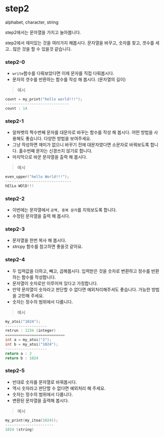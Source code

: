 # step2
alphabet, character, string

step2에서는 문자열을 가지고 놀아봅니다. 

step2에서 재미있는 것을 여러가지 해봅시다. 문자열을 바꾸고, 숫자를 찾고, 갯수를 세고.. 많은 것을 할 수 있을것 같습니다.

### step2-0
- `write`함수를 다뤄보았다면 이제 문자를 직접 다뤄봅시다.
- 문자의 갯수를 반환하는 함수를 작성 해 봅시다. (문자열의 길이)

> 예시
```c
count = my_print("hello world!!!");
-----------------------------
count : 14
```

### step2-1
- 알파벳의 짝수번째 문자를 대문자로 바꾸는 함수를 작성 해 봅시다. 어떤 방법을 사용해도 좋습니다. 다양한 방법을 보여주세요.
- 그냥 작성하면 재미가 없으니 바꾸기 전에 대문자였다면 소문자로 바꿔보도록 합니다. 홀수번째 문자는 신경쓰지 않기로 합니다.
- 마지막으로 바꾼 문자열을 출력 해 봅시다.

> 예시
```c
even_upper("hello World!!!");
------------------------------
hElLo WOlD!!!
```

### step2-2
- 이번에는 문자열에서 `공백, 중복 문자`를 지워보도록 합니다.
- 수정된 문자열을 출력 해 봅시다.

### step2-3
- 문자열을 한번 복사 해 봅시다.
- strcpy 함수를 참고하면 좋을것 같아요.

### step2-4
- 두 입력값을 더하고, 빼고, 곱해봅시다. 입력받은 것을 숫자로 변환하고 정수를 반환하는 함수를 작성합니다.
- 문자열이 숫자로만 이루어져 있다고 가정합니다.
- 만약 문자열이 숫자라고 판단할 수 없다면 예외처리해주셔도 좋습니다. 가능한 방법을 고민해 주세요.
- 숫자는 정수의 범위에서 다룹니다.

> 예시
```c
my_atoi("1024");
-------------------
retrun : 1234 (integer)
===========================
int a = my_atoi("2");
int b = my_atoi("1024");
-------------------
return a : 2
return b : 1024
```

### step2-5
- 반대로 숫자를 문자열로 바꿔봅시다.
- 역시 숫자라고 판단할 수 없다면 예외처리 해 주세요.
- 숫자는 정수의 범위에서 다룹니다.
- 변환된 문자열을 출력해 봅시다.

> 예시
```c
my_print(my_itoa(1024));
----------------------
1024 (string)
```
